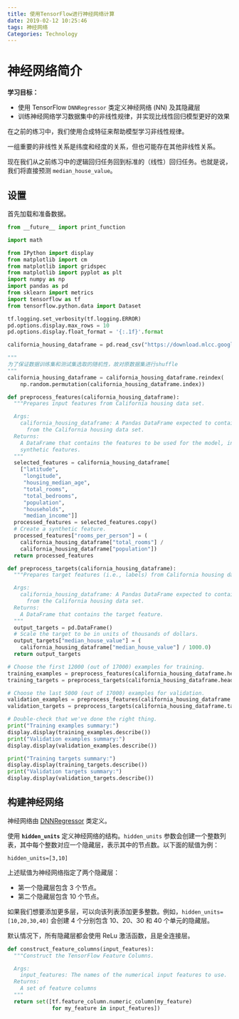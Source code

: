 ```yaml
---
title: 使用TensorFlow进行神经网络计算
date: 2019-02-12 10:25:46
tags: 神经网络
Categories: Technology
---
```


# 神经网络简介



**学习目标：**

- 使用 TensorFlow `DNNRegressor` 类定义神经网络 (NN) 及其隐藏层
- 训练神经网络学习数据集中的非线性规律，并实现比线性回归模型更好的效果



在之前的练习中，我们使用合成特征来帮助模型学习非线性规律。

一组重要的非线性关系是纬度和经度的关系，但也可能存在其他非线性关系。

现在我们从之前练习中的逻辑回归任务回到标准的（线性）回归任务。也就是说，我们将直接预测 `median_house_value`。

## 设置

首先加载和准备数据。

```python
from __future__ import print_function

import math

from IPython import display
from matplotlib import cm
from matplotlib import gridspec
from matplotlib import pyplot as plt
import numpy as np
import pandas as pd
from sklearn import metrics
import tensorflow as tf
from tensorflow.python.data import Dataset

tf.logging.set_verbosity(tf.logging.ERROR)
pd.options.display.max_rows = 10
pd.options.display.float_format = '{:.1f}'.format

california_housing_dataframe = pd.read_csv("https://download.mlcc.google.cn/mledu-datasets/california_housing_train.csv", sep=",")

"""
为了保证数据训练集和测试集选取的随机性，故对原数据集进行shuffle
"""
california_housing_dataframe = california_housing_dataframe.reindex(
    np.random.permutation(california_housing_dataframe.index))
```

```python
def preprocess_features(california_housing_dataframe):
  """Prepares input features from California housing data set.

  Args:
    california_housing_dataframe: A Pandas DataFrame expected to contain data
      from the California housing data set.
  Returns:
    A DataFrame that contains the features to be used for the model, including
    synthetic features.
  """
  selected_features = california_housing_dataframe[
    ["latitude",
     "longitude",
     "housing_median_age",
     "total_rooms",
     "total_bedrooms",
     "population",
     "households",
     "median_income"]]
  processed_features = selected_features.copy()
  # Create a synthetic feature.
  processed_features["rooms_per_person"] = (
    california_housing_dataframe["total_rooms"] /
    california_housing_dataframe["population"])
  return processed_features

def preprocess_targets(california_housing_dataframe):
  """Prepares target features (i.e., labels) from California housing data set.

  Args:
    california_housing_dataframe: A Pandas DataFrame expected to contain data
      from the California housing data set.
  Returns:
    A DataFrame that contains the target feature.
  """
  output_targets = pd.DataFrame()
  # Scale the target to be in units of thousands of dollars.
  output_targets["median_house_value"] = (
    california_housing_dataframe["median_house_value"] / 1000.0)
  return output_targets
```

```python
# Choose the first 12000 (out of 17000) examples for training.
training_examples = preprocess_features(california_housing_dataframe.head(12000))
training_targets = preprocess_targets(california_housing_dataframe.head(12000))

# Choose the last 5000 (out of 17000) examples for validation.
validation_examples = preprocess_features(california_housing_dataframe.tail(5000))
validation_targets = preprocess_targets(california_housing_dataframe.tail(5000))

# Double-check that we've done the right thing.
print("Training examples summary:")
display.display(training_examples.describe())
print("Validation examples summary:")
display.display(validation_examples.describe())

print("Training targets summary:")
display.display(training_targets.describe())
print("Validation targets summary:")
display.display(validation_targets.describe())
```



 ## 构建神经网络

神经网络由 [DNNRegressor](https://www.tensorflow.org/api_docs/python/tf/estimator/DNNRegressor) 类定义。

使用 **`hidden_units`** 定义神经网络的结构。`hidden_units` 参数会创建一个整数列表，其中每个整数对应一个隐藏层，表示其中的节点数。以下面的赋值为例：

`hidden_units=[3,10]`

上述赋值为神经网络指定了两个隐藏层：

* 第一个隐藏层包含 3 个节点。
* 第二个隐藏层包含 10 个节点。

如果我们想要添加更多层，可以向该列表添加更多整数。例如，`hidden_units=[10,20,30,40]` 会创建 4 个分别包含 10、20、30 和 40 个单元的隐藏层。

默认情况下，所有隐藏层都会使用 ReLu 激活函数，且是全连接层。

```python
def construct_feature_columns(input_features):
  """Construct the TensorFlow Feature Columns.

  Args:
    input_features: The names of the numerical input features to use.
  Returns:
    A set of feature columns
  """ 
  return set([tf.feature_column.numeric_column(my_feature)
              for my_feature in input_features])
```

